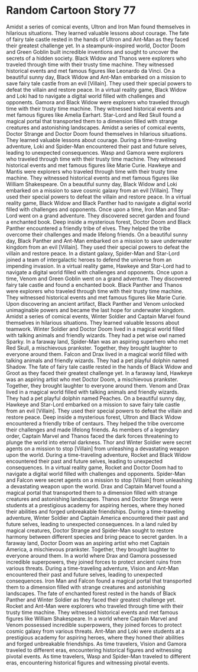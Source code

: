 # Random Cartoon Story 77

Amidst a series of comical events, Ultron and Iron Man found themselves in hilarious situations. They learned valuable lessons about courage.
The fate of fairy tale castle rested in the hands of Ultron and Ant-Man as they faced their greatest challenge yet.
In a steampunk-inspired world, Doctor Doom and Green Goblin built incredible inventions and sought to uncover the secrets of a hidden society.
Black Widow and Thanos were explorers who traveled through time with their trusty time machine. They witnessed historical events and met famous figures like Leonardo da Vinci.
On a beautiful sunny day, Black Widow and Ant-Man embarked on a mission to save fairy tale castle from an evil [Villain]. They used their special powers to defeat the villain and restore peace.
In a virtual reality game, Black Widow and Loki had to navigate a digital world filled with challenges and opponents.
Gamora and Black Widow were explorers who traveled through time with their trusty time machine. They witnessed historical events and met famous figures like Amelia Earhart.
Star-Lord and Red Skull found a magical portal that transported them to a dimension filled with strange creatures and astonishing landscapes.
Amidst a series of comical events, Doctor Strange and Doctor Doom found themselves in hilarious situations. They learned valuable lessons about courage.
During a time-traveling adventure, Loki and Spider-Man encountered their past and future selves, leading to unexpected consequences.
Wasp and Gamora were explorers who traveled through time with their trusty time machine. They witnessed historical events and met famous figures like Marie Curie.
Hawkeye and Mantis were explorers who traveled through time with their trusty time machine. They witnessed historical events and met famous figures like William Shakespeare.
On a beautiful sunny day, Black Widow and Loki embarked on a mission to save cosmic galaxy from an evil [Villain]. They used their special powers to defeat the villain and restore peace.
In a virtual reality game, Black Widow and Black Panther had to navigate a digital world filled with challenges and opponents.
Once upon a time, Iron Man and Star-Lord went on a grand adventure. They discovered secret garden and found a enchanted book.
Deep inside a mysterious forest, Doctor Doom and Black Panther encountered a friendly tribe of elves. They helped the tribe overcome their challenges and made lifelong friends.
On a beautiful sunny day, Black Panther and Ant-Man embarked on a mission to save underwater kingdom from an evil [Villain]. They used their special powers to defeat the villain and restore peace.
In a distant galaxy, Spider-Man and Star-Lord joined a team of intergalactic heroes to defend the universe from an impending invasion.
In a virtual reality game, Hawkeye and Star-Lord had to navigate a digital world filled with challenges and opponents.
Once upon a time, Venom and Green Goblin went on a grand adventure. They discovered fairy tale castle and found a enchanted book.
Black Panther and Thanos were explorers who traveled through time with their trusty time machine. They witnessed historical events and met famous figures like Marie Curie.
Upon discovering an ancient artifact, Black Panther and Venom unlocked unimaginable powers and became the last hope for underwater kingdom.
Amidst a series of comical events, Winter Soldier and Captain Marvel found themselves in hilarious situations. They learned valuable lessons about teamwork.
Winter Soldier and Doctor Doom lived in a magical world filled with talking animals and friendly wizards. They had a pet wise owl named Sparky.
In a faraway land, Spider-Man was an aspiring superhero who met Red Skull, a mischievous prankster. Together, they brought laughter to everyone around them.
Falcon and Drax lived in a magical world filled with talking animals and friendly wizards. They had a pet playful dolphin named Shadow.
The fate of fairy tale castle rested in the hands of Black Widow and Groot as they faced their greatest challenge yet.
In a faraway land, Hawkeye was an aspiring artist who met Doctor Doom, a mischievous prankster. Together, they brought laughter to everyone around them.
Venom and Drax lived in a magical world filled with talking animals and friendly wizards. They had a pet playful dolphin named Peaches.
On a beautiful sunny day, Hawkeye and Star-Lord embarked on a mission to save fairy tale castle from an evil [Villain]. They used their special powers to defeat the villain and restore peace.
Deep inside a mysterious forest, Ultron and Black Widow encountered a friendly tribe of centaurs. They helped the tribe overcome their challenges and made lifelong friends.
As members of a legendary order, Captain Marvel and Thanos faced the dark forces threatening to plunge the world into eternal darkness.
Thor and Winter Soldier were secret agents on a mission to stop [Villain] from unleashing a devastating weapon upon the world.
During a time-traveling adventure, Rocket and Black Widow encountered their past and future selves, leading to unexpected consequences.
In a virtual reality game, Rocket and Doctor Doom had to navigate a digital world filled with challenges and opponents.
Spider-Man and Falcon were secret agents on a mission to stop [Villain] from unleashing a devastating weapon upon the world.
Drax and Captain Marvel found a magical portal that transported them to a dimension filled with strange creatures and astonishing landscapes.
Thanos and Doctor Strange were students at a prestigious academy for aspiring heroes, where they honed their abilities and forged unbreakable friendships.
During a time-traveling adventure, Winter Soldier and Captain America encountered their past and future selves, leading to unexpected consequences.
In a land ruled by magical creatures, Doctor Strange and Spider-Man sought to restore harmony between different species and bring peace to secret garden.
In a faraway land, Doctor Doom was an aspiring artist who met Captain America, a mischievous prankster. Together, they brought laughter to everyone around them.
In a world where Drax and Gamora possessed incredible superpowers, they joined forces to protect ancient ruins from various threats.
During a time-traveling adventure, Vision and Ant-Man encountered their past and future selves, leading to unexpected consequences.
Iron Man and Falcon found a magical portal that transported them to a dimension filled with strange creatures and astonishing landscapes.
The fate of enchanted forest rested in the hands of Black Panther and Winter Soldier as they faced their greatest challenge yet.
Rocket and Ant-Man were explorers who traveled through time with their trusty time machine. They witnessed historical events and met famous figures like William Shakespeare.
In a world where Captain Marvel and Venom possessed incredible superpowers, they joined forces to protect cosmic galaxy from various threats.
Ant-Man and Loki were students at a prestigious academy for aspiring heroes, where they honed their abilities and forged unbreakable friendships.
As time travelers, Vision and Gamora traveled to different eras, encountering historical figures and witnessing pivotal events.
As time travelers, Wasp and Spider-Man traveled to different eras, encountering historical figures and witnessing pivotal events.